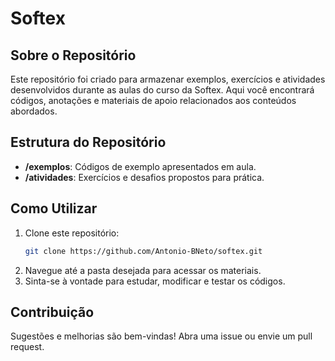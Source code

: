 # Softex

## Sobre o Repositório

Este repositório foi criado para armazenar exemplos, exercícios e atividades desenvolvidos durante as aulas do curso da Softex. Aqui você encontrará códigos, anotações e materiais de apoio relacionados aos conteúdos abordados.

## Estrutura do Repositório

- **/exemplos**: Códigos de exemplo apresentados em aula.
- **/atividades**: Exercícios e desafios propostos para prática.

## Como Utilizar

1. Clone este repositório:
    ```bash
    git clone https://github.com/Antonio-BNeto/softex.git
    ```
2. Navegue até a pasta desejada para acessar os materiais.
3. Sinta-se à vontade para estudar, modificar e testar os códigos.

## Contribuição

Sugestões e melhorias são bem-vindas! Abra uma issue ou envie um pull request.